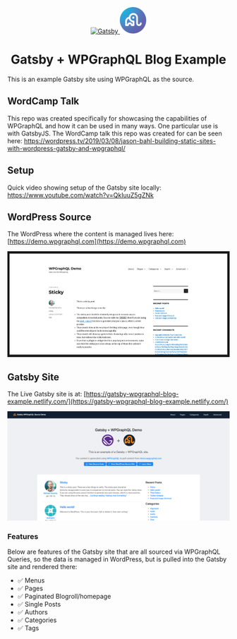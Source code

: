 <p align="center">
  <a href="https://www.gatsbyjs.org">
    <img alt="Gatsby" src="https://www.gatsbyjs.org/monogram.svg" width="60" />
  </a>
  <a href="https://www.wpgraphql.com">
    <img alt="Gatsby" src="https://github.com/wp-graphql/wp-graphql/raw/develop/img/logo.png" width="60" />
  </a>
</p>
<h1 align="center">
  Gatsby + WPGraphQL Blog Example
</h1>

This is an example Gatsby site using WPGraphQL as the source. 

## WordCamp Talk
This repo was created specifically for showcasing the capabilities of WPGraphQL and how it can be used in many ways. One particular use is with GatsbyJS. The WordCamp talk this repo was created for can be seen here: https://wordpress.tv/2019/03/08/jason-bahl-building-static-sites-with-wordpress-gatsby-and-wpgraphql/

## Setup

Quick video showing setup of the Gatsby site locally: https://www.youtube.com/watch?v=QkIuuZ5gZNk

## WordPress Source

The WordPress where the content is managed lives here: [https://demo.wpgraphql.com](https://demo.wpgraphql.com)

![Screenshot of the WordPress source site](./img/screenshot-demo.wpgraphql.com.png)


## Gatsby Site

The Live Gatsby site is at: [https://gatsby-wpgraphql-blog-example.netlify.com/](https://gatsby-wpgraphql-blog-example.netlify.com/)

![Screenshot of the Gatsby site](./img/screenshot-demo.gatsby-wpgraphql-blog-example.netlify.com.png)

### Features

Below are features of the Gatsby site that are all sourced via WPGraphQL Queries, so the data is 
managed in WordPress, but is pulled into the Gatsby site and rendered there:

- :white_check_mark: Menus
- :white_check_mark: Pages
- :white_check_mark: Paginated Blogroll/homepage
- :white_check_mark: Single Posts
- :white_check_mark: Authors
- :white_check_mark: Categories
- :white_check_mark: Tags

